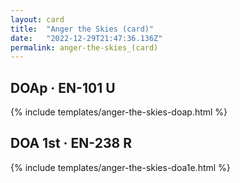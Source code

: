 ```yaml
---
layout: card
title:  "Anger the Skies (card)"
date:   "2022-12-29T21:47:36.136Z"
permalink: anger-the-skies_(card)
---
```


## DOAp &middot; EN-101 U

{% include templates/anger-the-skies-doap.html %}


## DOA 1st &middot; EN-238 R

{% include templates/anger-the-skies-doa1e.html %}
